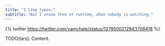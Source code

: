 ```yaml
---
title: "I like types."
subtitle: "But I erase them at runtime, when nobody is watching."
---
```


{% twitter https://twitter.com/vamchale/status/1279500212843708418 %}

TODO(lars): Content.
